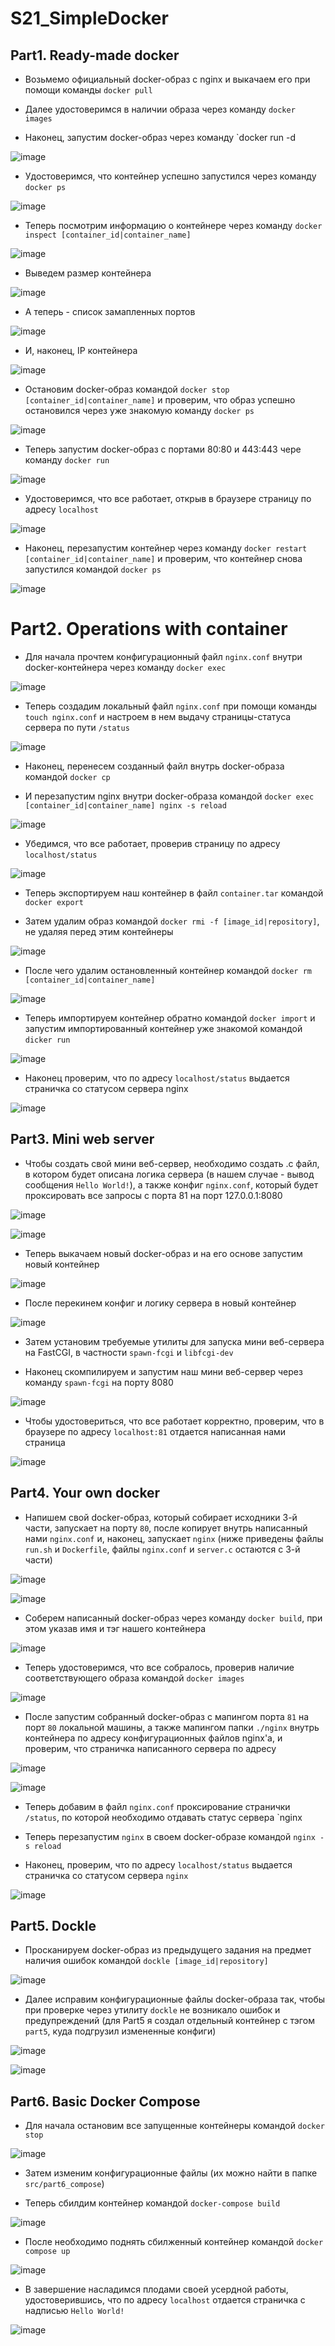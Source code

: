 ﻿# S21_SimpleDocker

## Part1. Ready-made docker

* Возьмемо официальный docker-образ с nginx и выкачаем его при помощи команды `docker pull`

* Далее удостоверимся в наличии образа через команду `docker images`

* Наконец, запустим docker-образ через команду `docker run -d

![image](https://api.weeek.net/ws/656995/files/9d0d68af-9e1d-42d6-b4f9-102a9b16f7fc)

* Удостоверимся, что контейнер успешно запустился через команду `docker ps`

![image](https://api.weeek.net/ws/656995/files/9d0d68cb-5333-4b33-b1bf-21a5b5de6ffd)

* Теперь посмотрим информацию о контейнере через команду `docker inspect [container_id|container_name]`

![image](https://api.weeek.net/ws/656995/files/9d0d68e5-07ee-4b63-8bb3-e544f4e0530f)

* Выведем размер контейнера

![image](https://api.weeek.net/ws/656995/files/9d0d69e2-74da-4008-b8e9-43b32176cfd6)

* А теперь - список замапленных портов

![image](https://api.weeek.net/ws/656995/files/9d0d6a5c-62f1-4ff1-9ffc-d660c28758e3)

* И, наконец, IP контейнера

![image](https://api.weeek.net/ws/656995/files/9d0d74b8-c79d-4184-8a4b-ac1f05b30175)

* Остановим docker-образ командой `docker stop [container_id|container_name]` и проверим, что образ успешно остановился через уже знакомую команду `docker ps`

![image](https://api.weeek.net/ws/656995/files/9d0d7504-99a0-401f-a956-aff2e94e78d0)

* Теперь запустим docker-образ с портами 80:80 и 443:443 чере команду `docker run`

![image](https://api.weeek.net/ws/656995/files/9d0d75ac-252b-4744-b4a3-2cb8ccb73c9d)

* Удостоверимся, что все работает, открыв в браузере страницу по адресу `localhost`

![image](https://api.weeek.net/ws/656995/files/9d0d757f-0855-49b5-9d1e-c392516fc35a)

* Наконец, перезапустим контейнер через команду `docker restart [container_id|container_name]` и проверим, что контейнер снова запустился командой `docker ps`

![image](https://api.weeek.net/ws/656995/files/9d0d75f7-a53c-494d-8ac6-8f793468884f)

# Part2. Operations with container

* Для начала прочтем конфигурационный файл `nginx.conf` внутри docker-контейнера через команду `docker exec`

![image](https://api.weeek.net/ws/656995/files/9d0d76df-de71-47ac-bf01-94f61e133a4c)

* Теперь создадим локальный файл `nginx.conf` при помощи команды `touch nginx.conf` и настроем в нем выдачу страницы-статуса сервера по пути `/status`

![image](https://api.weeek.net/ws/656995/files/9d0d798b-a541-4a7d-a0d7-07baa8a9bbce)

* Наконец, перенесем созданный файл внутрь docker-образа командой `docker cp`

* И перезапустим nginx внутри docker-образа командой `docker exec [container_id|container_name] nginx -s reload`

![image](https://api.weeek.net/ws/656995/files/9d0d7c94-c011-4224-b090-d498fd4656a9)

* Убедимся, что все работает, проверив страницу по адресу `localhost/status`

![image](https://api.weeek.net/ws/656995/files/9d0d7c1b-d74d-4968-9251-8fca17329c85)

* Теперь экспортируем наш контейнер в файл `container.tar` командой `docker export`

* Затем удалим образ командой `docker rmi -f [image_id|repository]`, не удаляя перед этим контейнеры

![image](https://api.weeek.net/ws/656995/files/9d0d7d08-cde8-4122-84e7-a1d9e70aed5c)

* После чего удалим остановленный контейнер командой `docker rm [container_id|container_name]`

![image](https://api.weeek.net/ws/656995/files/9d0d7d66-6c95-4f77-9c3c-f6dd43fbe294)

* Теперь импортируем контейнер обратно командой `docker import` и запустим импортированный контейнер уже знакомой командой `dicker run`

![image](https://api.weeek.net/ws/656995/files/9d0d8395-81fd-4750-8db6-651052771da0)

* Наконец проверим, что по адресу `localhost/status` выдается страничка со статусом сервера nginx

![image](https://api.weeek.net/ws/656995/files/9d0d8379-d109-4fd8-8a82-3fe70cdebe41)

## Part3. Mini web server

* Чтобы создать свой мини веб-сервер, необходимо создать .c файл, в котором будет описана логика сервера (в нашем случае - вывод сообщения `Hello World!`), а также конфиг `nginx.conf`, который будет проксировать все запросы с порта 81 на порт 127.0.0.1:8080

![image](https://api.weeek.net/ws/656995/files/9d0d87d7-5e8f-4926-ac54-0f8b61b8d284)

![image](https://api.weeek.net/ws/656995/files/9d0d87c7-45bf-4d88-a2bf-916b3ad7bc8e)

* Теперь выкачаем новый docker-образ и на его основе запустим новый контейнер

![image](https://api.weeek.net/ws/656995/files/9d0d87f3-fff9-4522-8a62-9eac69bea00e)

* После перекинем конфиг и логику сервера в новый контейнер

![image](https://api.weeek.net/ws/656995/files/9d0d88c9-82d5-4954-b928-aa1347bb7d26)

* Затем установим требуемые утилиты для запуска мини веб-сервера на FastCGI, в частности `spawn-fcgi` и `libfcgi-dev`

* Наконец скомпилируем и запустим наш мини веб-сервер через команду `spawn-fcgi` на порту 8080

![image](https://api.weeek.net/ws/656995/files/9d1761bd-7b0d-4caa-b9e1-137704cc1eeb)

* Чтобы удостовериться, что все работает корректно, проверим, что в браузере по адресу `localhost:81` отдается написанная нами страница

![image](https://api.weeek.net/ws/656995/files/9d1761cf-a121-45e9-88f8-cf212363144d)

## Part4. Your own docker

* Напишем свой docker-образ, который собирает исходники 3-й части, запускает на порту `80`, после копирует внутрь написанный нами `nginx.conf` и, наконец, запускает `nginx` (ниже приведены файлы `run.sh` и `Dockerfile`, файлы `nginx.conf` и `server.c` остаются с 3-й части)

![image](https://api.weeek.net/ws/656995/files/9d17669b-7771-4133-8fe8-24d27ff59be9)

![image](https://api.weeek.net/ws/656995/files/9d1766a6-71e9-4934-813a-e6370c24a31a)

* Соберем написанный docker-образ через команду `docker build`, при этом указав имя и тэг нашего контейнера

![image](https://api.weeek.net/ws/656995/files/9d17671e-0728-4f2e-beb6-c643a2dc20cc)

* Теперь удостоверимся, что все собралось, проверив наличие соответствующего образа командой `docker images`

![image](https://api.weeek.net/ws/656995/files/9d176739-1361-4b4d-bdbc-b8b15cb07ca6)

* После запустим собранный docker-образ с мапингом порта `81` на порт `80` локальной машины, а также мапингом папки `./nginx` внутрь контейнера по адресу конфигурационных файлов nginx'а, и проверим, что страничка написанного сервера по адресу

![image](https://api.weeek.net/ws/656995/files/9d176d38-bf36-402c-aea4-e1ec982c4963)

![image](https://api.weeek.net/ws/656995/files/9d176d7e-67fd-4e87-8191-6099609c494a)

* Теперь добавим в файл `nginx.conf` проксирование странички `/status`, по которой необходимо отдавать статус сервера `nginx

* Теперь перезапустим `nginx` в своем docker-образе командой `nginx -s reload`

* Наконец, проверим, что по адресу `localhost/status` выдается страничка со статусом сервера `nginx`

![image](https://api.weeek.net/ws/656995/files/9d1771f3-e71d-460a-9be5-810dcdaaf953)

## Part5. Dockle

* Просканируем docker-образ из предыдущего задания на предмет наличия ошибок командой `dockle [image_id|repository]`

![image](https://api.weeek.net/ws/656995/files/9d1772d9-bb56-4a39-a56f-726d6e8f8f98)

* Далее исправим конфигурационные файлы docker-образа так, чтобы при проверке через утилиту `dockle` не возникало ошибок и предупреждений (для Part5 я создал отдельный контейнер с тэгом `part5`, куда подгрузил измененные конфиги)

![image](https://api.weeek.net/ws/656995/files/9d1777db-8b4d-4c43-b504-ca7b5454c5f0)

![image](https://api.weeek.net/ws/656995/files/9d1777a2-3413-4a74-84c0-ff88bba0c561)

## Part6. Basic Docker Compose

* Для начала остановим все запущенные контейнеры командой `docker stop`

![image](https://api.weeek.net/ws/656995/files/9d17788f-5cef-403b-a821-da0afed3521a)

* Затем изменим конфигурационные файлы (их можно найти в папке `src/part6_compose`)

* Теперь сбилдим контейнер командой `docker-compose build`

![image](https://api.weeek.net/ws/656995/files/9d17e264-990a-4f98-87e3-94146152de73)

* После необходимо поднять сбилженный контейнер командой `docker compose up`

![image](https://api.weeek.net/ws/656995/files/9d17e27e-db7a-4b3e-bcb1-0b27ca5beb7b)

* В завершение насладимся плодами своей усердной работы, удостоверившись, что по адресу `localhost` отдается страничка с надписью `Hello World!`

![image](https://api.weeek.net/ws/656995/files/9d17e2b1-5731-4a2e-b106-f987ac5cd9d5)
